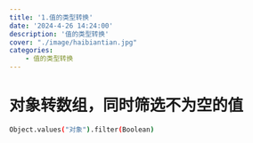 ```yaml
---
title: '1.值的类型转换'
date: '2024-4-26 14:24:00'
description: '值的类型转换'
cover: "./image/haibiantian.jpg"
categories:               
    - 值的类型转换
---
```

# 对象转数组，同时筛选不为空的值
```bash
Object.values("对象").filter(Boolean)
```
# 

```bash

```
